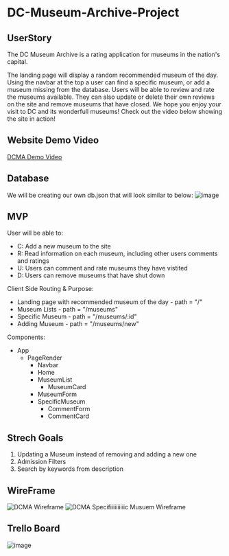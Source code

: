 # DC-Museum-Archive-Project

## UserStory
The DC Museum Archive is a rating application for museums in the nation's capital.

The landing page will display a random recommended museum of the day. Using the navbar at the top a user can find a specific museum, or add a museum missing from the database. Users will be able to review and rate the museums available. They can also update or delete their own reviews on the site and remove museums that have closed. We hope you enjoy your visit to DC and its wonderfull museums! Check out the video below showing the site in action!

## Website Demo Video
[DCMA Demo Video](https://youtu.be/LUXA4KcCaxI)

## Database
We will be creating our own db.json that will look similar to below:
![image](https://github.com/Kmlove/DC-Metro-Archive-Project/assets/139454639/5aacb8b1-364d-4660-aa2f-e6a441f5ab1c)

## MVP
User will be able to:
* C: Add a new museum to the site 
* R: Read information on each museum, including other users comments and ratings
* U: Users can comment and rate museums they have vistited 
* D: Users can remove museums that have shut down
 
Client Side Routing & Purpose:
* Landing page with recommended museum of the day - path = "/"
* Museum Lists - path = "/museums"
* Specific Museum - path = "/museums/:id"
* Adding Museum - path = "/museums/new"

Components:
* App
  * PageRender
    * Navbar
    * Home
    * MuseumList
      * MuseumCard
    * MuseumForm
    * SpecificMuseum
      * CommentForm
      * CommentCard


## Strech Goals
1. Updating a Museum instead of removing and adding a new one
2. Admission Filters
3. Search by keywords from description

## WireFrame
![DCMA Wireframe](https://github.com/Kmlove/DC-Metro-Archive-Project/assets/139454639/f8c8ad4f-59fd-4566-b684-68d458216827)
![DCMA Specifiiiiiiiiiic Musuem Wireframe](https://github.com/Kmlove/DC-Metro-Archive-Project/assets/139454639/f6071c4b-d8a4-4847-b8be-e33b733cd254)


## Trello Board
![image](https://github.com/Kmlove/DC-Metro-Archive-Project/assets/106281281/747c2f2b-8363-40e9-a136-16fc8a607324)
